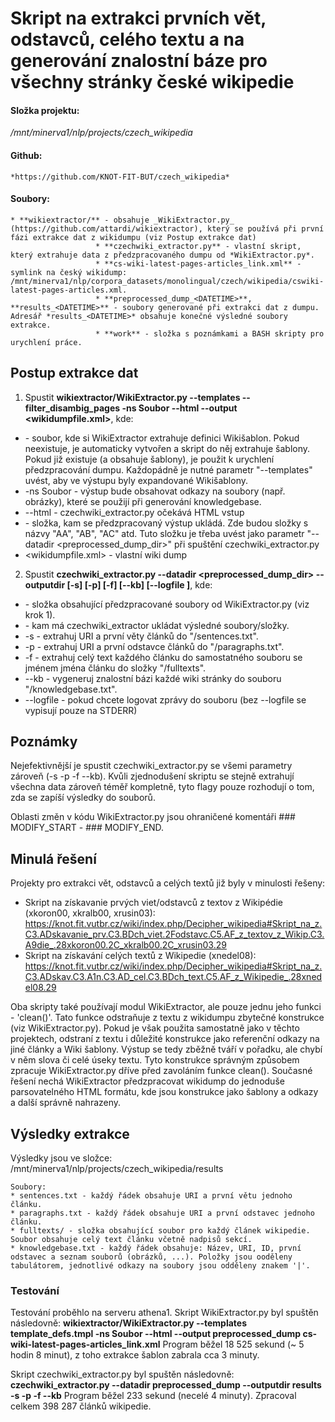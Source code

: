 # Skript na extrakci prvních vět, odstavců, celého textu a na generování znalostní báze pro všechny stránky české wikipedie

#### Složka projektu:
  */mnt/minerva1/nlp/projects/czech_wikipedia*
#### Github:
    *https://github.com/KNOT-FIT-BUT/czech_wikipedia*

#### Soubory:
	* **wikiextractor/** - obsahuje _WikiExtractor.py_ (https://github.com/attardi/wikiextractor), který se používá při první fázi extrakce dat z wikidumpu (viz Postup extrakce dat)
					   * **czechwiki_extractor.py** - vlastní skript, který extrahuje data z předzpracovaného dumpu od *WikiExtractor.py*.
					   * **cs-wiki-latest-pages-articles_link.xml** - symlink na český wikidump: /mnt/minerva1/nlp/corpora_datasets/monolingual/czech/wikipedia/cswiki-latest-pages-articles.xml.
					   * **preprocessed_dump_<DATETIME>**, **results_<DATETIME>** - soubory generované při extrakci dat z dumpu. Adresář *results_<DATETIME>* obsahuje konečné výsledné soubory extrakce.
					   * **work** - složka s poznámkami a BASH skripty pro urychlení práce.
## Postup extrakce dat

1) Spustit **wikiextractor/WikiExtractor.py --templates --filter_disambig_pages <templatefile> -ns Soubor --html --output <outputdir> <wikidumpfile.xml>**, kde:
* <templatefile> - soubor, kde si WikiExtractor extrahuje definici Wikišablon. Pokud neexistuje, je automaticky vytvořen a skript do něj extrahuje šablony. Pokud již existuje (a obsahuje šablony), je použit k urychlení předzpracování dumpu. Každopádně je nutné parametr "--templates" uvést, aby ve výstupu byly expandované Wikišablony.
* -ns Soubor - výstup bude obsahovat odkazy na soubory (např. obrázky), které se použijí při generování knowledgebase.
* --html - czechwiki_extractor.py očekává HTML vstup
* <outputdir> - složka, kam se předzpracovaný výstup ukládá. Zde budou složky s názvy "AA", "AB", "AC" atd. Tuto složku je třeba uvést jako parametr "--datadir <preprocessed_dump_dir>" při spuštění czechwiki_extractor.py
* <wikidumpfile.xml> - vlastní wiki dump

2) Spustit **czechwiki_extractor.py --datadir <preprocessed_dump_dir> --outputdir <outputdir> [-s] [-p] [-f] [--kb] [--logfile <logfile>]**, kde:
* <dumpdir> - složka obsahující předzpracované soubory od WikiExtractor.py (viz krok 1).
* <outputdir> - kam má czechwiki_extractor ukládat výsledné soubory/složky.
* -s - extrahuj URI a první věty článků do "<outputdir>/sentences.txt".
* -p - extrahuj URI a první odstavce článků do "<outputdir>/paragraphs.txt".
* -f - extrahuj celý text každého článku do samostatného souboru se jménem jména článku do složky "<outputdir>/fulltexts". 
* --kb - vygeneruj znalostní bázi každé wiki stránky do souboru "<outputdir>/knowledgebase.txt".
* --logfile <logfile> - pokud chcete logovat zprávy do souboru (bez --logfile se vypisují pouze na STDERR)

## Poznámky

Nejefektivnější je spustit czechwiki_extractor.py se všemi parametry zároveň (-s -p -f --kb). Kvůli zjednodušení skriptu se stejně extrahují všechna data zároveň téměř kompletně, tyto flagy pouze rozhodují o tom, zda se zapíší výsledky do souborů.

Oblasti změn v kódu WikiExtractor.py jsou ohraničené komentáři ### MODIFY_START - ### MODIFY_END.
## Minulá řešení

Projekty pro extrakci vět, odstavců a celých textů již byly v minulosti řešeny:
* Skript na získavanie prvých viet/odstavců z textov z Wikipédie (xkoron00, xkralb00, xrusin03): https://knot.fit.vutbr.cz/wiki/index.php/Decipher_wikipedia#Skript_na_z.C3.ADskavanie_prv.C3.BDch_viet.2Fodstavc.C5.AF_z_textov_z_Wikip.C3.A9die_.28xkoron00.2C_xkralb00.2C_xrusin03.29
* Skript na získavání celých textů z Wikipedie (xnedel08): https://knot.fit.vutbr.cz/wiki/index.php/Decipher_wikipedia#Skript_na_z.C3.ADskav.C3.A1n.C3.AD_cel.C3.BDch_text.C5.AF_z_Wikipedie_.28xnedel08.29

Oba skripty také používají modul WikiExtractor, ale pouze jednu jeho funkci - 'clean()'. Tato funkce odstraňuje z textu z wikidumpu zbytečné konstrukce (viz WikiExtractor.py). Pokud je však použita samostatně jako v těchto projektech, odstraní z textu i důležité konstrukce jako referenční odkazy na jiné články a Wiki šablony. Výstup se tedy zběžně tváří v pořadku, ale chybí v něm slova či celé úseky textu. Tyto konstrukce správným způsobem zpracuje WikiExtractor.py dříve před zavoláním funkce clean().
Současné řešení nechá WikiExtractor předzpracovat wikidump do jednoduše parsovatelného HTML formátu, kde jsou konstrukce jako šablony a odkazy a další správně nahrazeny.

## Výsledky extrakce

Výsledky jsou ve složce:
    /mnt/minerva1/nlp/projects/czech_wikipedia/results

	Soubory:
	* sentences.txt - každý řádek obsahuje URI a první větu jednoho článku.
	* paragraphs.txt - každý řádek obsahuje URI a první odstavec jednoho článku. 
	* fulltexts/ - složka obsahující soubor pro každý článek wikipedie. Soubor obsahuje celý text článku včetně nadpisů sekcí.
	* knowledgebase.txt - každý řádek obsahuje: Název, URI, ID, první odstavec a seznam souborů (obrázků, ...). Položky jsou ooděleny tabulátorem, jednotlivé odkazy na soubory jsou odděleny znakem '|'.

### Testování 
Testování proběhlo na serveru athena1.
Skript WikiExtractor.py byl spuštěn následovně:
   **wikiextractor/WikiExtractor.py --templates template_defs.tmpl -ns Soubor --html --output preprocessed_dump cs-wiki-latest-pages-articles_link.xml**
   Program běžel 18 525 sekund (~ 5 hodin 8 minut), z toho extrakce šablon zabrala cca 3 minuty.

   Skript czechwiki_extractor.py byl spuštěn následovně:
       **czechwiki_extractor.py --datadir preprocessed_dump --outputdir results -s -p -f --kb**
	   Program běžel 233 sekund (necelé 4 minuty). Zpracoval celkem 398 287 článků wikipedie.

